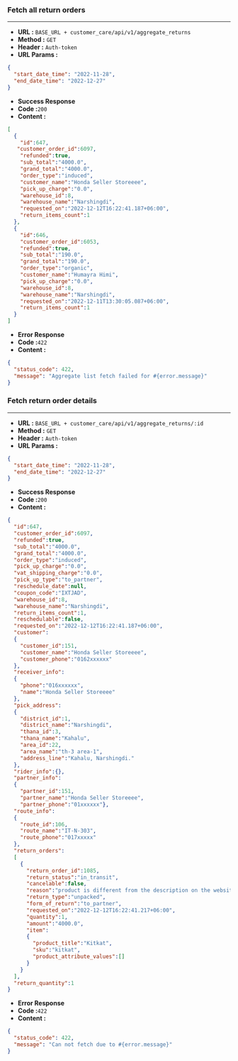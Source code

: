 ### Fetch all return orders
___
* **URL :** `BASE_URL + customer_care/api/v1/aggregate_returns`
* **Method :** `GET`
* **Header :** `Auth-token`
* **URL Params :**

```json
{
  "start_date_time": "2022-11-28",
  "end_date_time": "2022-12-27"
}
```
* **Success Response**
* **Code :**`200`
* **Content :**
```json
[
  {
    "id":647,
   "customer_order_id":6097,
    "refunded":true,
    "sub_total":"4000.0",
    "grand_total":"4000.0",
    "order_type":"induced",
    "customer_name":"Honda Seller Storeeee",
    "pick_up_charge":"0.0",
    "warehouse_id":8,
    "warehouse_name":"Narshingdi",
    "requested_on":"2022-12-12T16:22:41.187+06:00",
    "return_items_count":1
  },
  {
    "id":646,
    "customer_order_id":6053,
    "refunded":true,
    "sub_total":"190.0",
    "grand_total":"190.0",
    "order_type":"organic",
    "customer_name":"Humayra Himi",
    "pick_up_charge":"0.0",
    "warehouse_id":8,
    "warehouse_name":"Narshingdi",
    "requested_on":"2022-12-11T13:30:05.087+06:00",
    "return_items_count":1
  }
]
```
* **Error Response**
* **Code :**`422`
* **Content :**
```json
{
  "status_code": 422,
  "message": "Aggregate list fetch failed for #{error.message}"
}
```
### Fetch return order details
___
* **URL :** `BASE_URL + customer_care/api/v1/aggregate_returns/:id`
* **Method :** `GET`
* **Header :** `Auth-token`
* **URL Params :**

```json
{
  "start_date_time": "2022-11-28",
  "end_date_time": "2022-12-27"
}
```
* **Success Response**
* **Code :**`200`
* **Content :**
```json
{
  "id":647,
  "customer_order_id":6097,
  "refunded":true,
  "sub_total":"4000.0",
  "grand_total":"4000.0",
  "order_type":"induced",
  "pick_up_charge":"0.0",
  "vat_shipping_charge":"0.0",
  "pick_up_type":"to_partner",
  "reschedule_date":null,
  "coupon_code":"IXTJAD",
  "warehouse_id":8,
  "warehouse_name":"Narshingdi",
  "return_items_count":1,
  "reschedulable":false,
  "requested_on":"2022-12-12T16:22:41.187+06:00",
  "customer":
  {
    "customer_id":151,
    "customer_name":"Honda Seller Storeeee",
    "customer_phone":"0162xxxxxx"
  },
  "receiver_info":
  {
    "phone":"016xxxxxx",
    "name":"Honda Seller Storeeee"
  },
  "pick_address":
  {
    "district_id":1,
    "district_name":"Narshingdi",
    "thana_id":3,
    "thana_name":"Kahalu",
    "area_id":22,
    "area_name":"th-3 area-1",
    "address_line":"Kahalu, Narshingdi."
  },
  "rider_info":{},
  "partner_info":
  {
    "partner_id":151,
    "partner_name":"Honda Seller Storeeee",
    "partner_phone":"01xxxxxx"},
  "route_info":
  {
    "route_id":106,
    "route_name":"IT-N-303",
    "route_phone":"017xxxxx"
  },
  "return_orders":
  [
    {
      "return_order_id":1085,
      "return_status":"in_transit",
      "cancelable":false,
      "reason":"product is different from the description on the website or not as advertised",
      "return_type":"unpacked",
      "form_of_return":"to_partner",
      "requested_on":"2022-12-12T16:22:41.217+06:00",
      "quantity":1,
      "amount":"4000.0",
      "item":
      {
        "product_title":"Kitkat",
        "sku":"kitkat",
        "product_attribute_values":[]
      }
    }
  ],
  "return_quantity":1
}
```
* **Error Response**
* **Code :**`422`
* **Content :**
```json
{
  "status_code": 422,
  "message": "Can not fetch due to #{error.message}"
}
```
